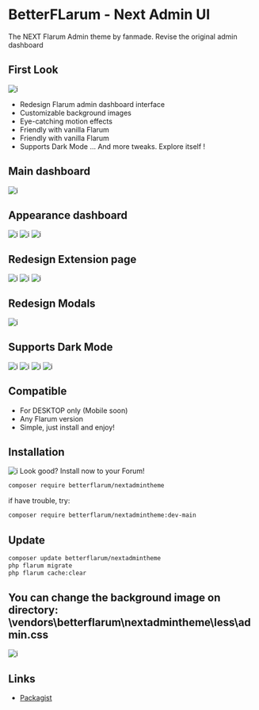 
# BetterFLarum - Next Admin UI
The NEXT Flarum Admin theme by fanmade. Revise the original admin dashboard

## First Look
![i](https://i.imgur.com/kRekGhO.png)


- Redesign Flarum admin dashboard interface
- Customizable background images
- Eye-catching motion effects
- Friendly with vanilla Flarum 
- Friendly with vanilla Flarum 
- Supports Dark Mode
...
And more tweaks. Explore itself !

## Main dashboard
![i](https://i.imgur.com/kRekGhO.png)

## Appearance dashboard
![i](https://i.imgur.com/gERiyrO.png)
![i](https://i.imgur.com/oodNNx7.png)
![i](https://i.imgur.com/LBFwOj1.png)


## Redesign Extension page
![i](https://i.imgur.com/So92eBj.png)
![i](https://i.imgur.com/cnGCZX9.png)
![i](https://i.imgur.com/roEL9gg.png)

## Redesign Modals
![i](https://i.imgur.com/jDVoPQ4.png)

## Supports Dark Mode
![i](https://i.imgur.com/mXBM2bQ.png)
![i](https://i.imgur.com/VzbwFS2.png)
![i](https://i.imgur.com/oOolXA8.png)
![i](https://i.imgur.com/Qc5my3b.png)


## Compatible
- For DESKTOP only (Mobile soon)
- Any Flarum version
- Simple, just install and enjoy!


## Installation
![i](https://i.imgur.com/kRekGhO.png)
Look good? Install now to your Forum!

```sh
composer require betterflarum/nextadmintheme
```
if have trouble, try:
```sh
composer require betterflarum/nextadmintheme:dev-main
```

## Update

```sh
composer update betterflarum/nextadmintheme
php flarum migrate
php flarum cache:clear
```

## You can change the background image on directory: \vendors\betterflarum\nextadmintheme\less\admin.css
![i](https://i.imgur.com/Ykg8FOm.png)


## Links
- [Packagist](https://packagist.org/packages/betterflarum/nextadmintheme)


